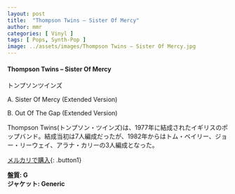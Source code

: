 ```yaml
---
layout: post
title:  "Thompson Twins – Sister Of Mercy"
author: mmr
categories: [ Vinyl ]
tags: [ Pops, Synth-Pop ]
image: ../assets/images/Thompson Twins – Sister Of Mercy.jpg
---
```


#### Thompson Twins – Sister Of Mercy

トンプソンツインズ  

A. Sister Of Mercy (Extended Version)

B. Out Of The Gap (Extended Version)

Thompson Twins(トンプソン・ツインズ)は、1977年に結成されたイギリスのポップバンド。結成当初は7人編成だったが、1982年からはトム・ベイリー、ジョー・リーウェイ、アラナ・カリーの3人編成となった。

[メルカリで購入](https://jp.mercari.com/item/m97070864685){: .button1}

<div class="mt-4 mb-4 d-flex align-items-center">
<strong class="mr-1">盤質: G</strong>
</div>
<div class="mt-4 mb-4 d-flex align-items-center">
<strong class="mr-1">ジャケット: Generic</strong>
</div>
